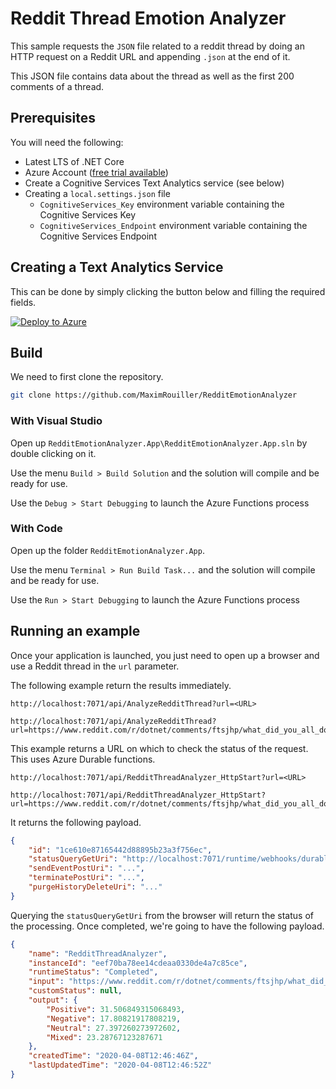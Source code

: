 # Reddit Thread Emotion Analyzer

This sample requests the `JSON` file related to a reddit thread by doing an HTTP request on a Reddit URL and appending `.json` at the end of it.

This JSON file contains data about the thread as well as the first 200 comments of a thread.

## Prerequisites

You will need the following:

* Latest LTS of .NET Core
* Azure Account ([free trial available](https://azure.microsoft.com/free/?WT.mc_id=redditemotion-github-marouill))
* Create a Cognitive Services Text Analytics service (see below)
* Creating a `local.settings.json` file
    * `CognitiveServices_Key` environment variable containing the Cognitive Services Key
    * `CognitiveServices_Endpoint` environment variable containing the Cognitive Services Endpoint

## Creating a Text Analytics Service

This can be done by simply clicking the button below and filling the required fields.

[![Deploy to Azure](https://aka.ms/deploytoazurebutton)](https://portal.azure.com/#create/Microsoft.Template/uri/https%3A%2F%2Fraw.githubusercontent.com%2FMaximRouiller%2FOneClickCognitiveServices%2Fmaster%2Fcognitiveservices%2FTextAnalytics.json)

## Build

We need to first clone the repository.

```bash
git clone https://github.com/MaximRouiller/RedditEmotionAnalyzer
```

### With Visual Studio

Open up `RedditEmotionAnalyzer.App\RedditEmotionAnalyzer.App.sln` by double clicking on it.

Use the menu `Build > Build Solution` and the solution will compile and be ready for use.

Use the `Debug > Start Debugging` to launch the Azure Functions process

### With Code

Open up the folder `RedditEmotionAnalyzer.App`.

Use the menu `Terminal > Run Build Task...` and the solution will compile and be ready for use.

Use the `Run > Start Debugging` to launch the Azure Functions process

## Running an example

Once your application is launched, you just need to open up a browser and use a Reddit thread in the `url` parameter.

The following example return the results immediately. 

```none
http://localhost:7071/api/AnalyzeRedditThread?url=<URL>

http://localhost:7071/api/AnalyzeRedditThread?url=https://www.reddit.com/r/dotnet/comments/ftsjhp/what_did_you_all_do_this_week/
```

This example returns a URL on which to check the status of the request. This uses Azure Durable functions.

```none
http://localhost:7071/api/RedditThreadAnalyzer_HttpStart?url=<URL>

http://localhost:7071/api/RedditThreadAnalyzer_HttpStart?url=https://www.reddit.com/r/dotnet/comments/ftsjhp/what_did_you_all_do_this_week/
```

It returns the following payload.

```json
{
    "id": "1ce610e87165442d88895b23a3f756ec",
    "statusQueryGetUri": "http://localhost:7071/runtime/webhooks/durabletask/instances/1ce610e87165442d88895b23a3f756ec?taskHub=TestHubName&connection=Storage&code=uWgiCct6AA/mmvrY/hNE38V/vcrdMDaKypT3FItIuzvh95bQFCTYuA==",
    "sendEventPostUri": "...",
    "terminatePostUri": "...",
    "purgeHistoryDeleteUri": "..."
}
```

Querying the `statusQueryGetUri` from the browser will return the status of the processing. Once completed, we're going to have the following payload.

```json
{
    "name": "RedditThreadAnalyzer",
    "instanceId": "eef70ba78ee14cdeaa0330de4a7c85ce",
    "runtimeStatus": "Completed",
    "input": "https://www.reddit.com/r/dotnet/comments/ftsjhp/what_did_you_all_do_this_week/.json",
    "customStatus": null,
    "output": {
        "Positive": 31.506849315068493,
        "Negative": 17.80821917808219,
        "Neutral": 27.397260273972602,
        "Mixed": 23.28767123287671
    },
    "createdTime": "2020-04-08T12:46:46Z",
    "lastUpdatedTime": "2020-04-08T12:46:52Z"
}
```
